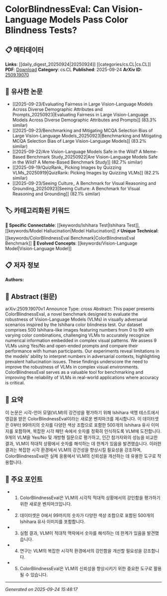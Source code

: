 <!-- KEYWORD_LINKING_METADATA:
{
  "processed_timestamp": "2025-09-24T15:48:17.878771",
  "vocabulary_version": "1.0",
  "selected_keywords": [
    "Vision-Language Model",
    "ColorBlindnessEval Benchmark",
    "Ishihara Test",
    "Model Hallucination"
  ],
  "rejected_keywords": [],
  "similarity_scores": {
    "Vision-Language Model": 0.92,
    "ColorBlindnessEval Benchmark": 0.78,
    "Ishihara Test": 0.8,
    "Model Hallucination": 0.75
  },
  "extraction_method": "AI_prompt_based",
  "budget_applied": true,
  "candidates_json": {
    "candidates": [
      {
        "surface": "Vision-Language Models",
        "canonical": "Vision-Language Model",
        "aliases": [
          "VLM",
          "Vision-Language"
        ],
        "category": "evolved_concepts",
        "rationale": "Vision-Language Models are central to the paper's focus and are a trending topic, facilitating connections to related multimodal research.",
        "novelty_score": 0.45,
        "connectivity_score": 0.88,
        "specificity_score": 0.8,
        "link_intent_score": 0.92
      },
      {
        "surface": "ColorBlindnessEval",
        "canonical": "ColorBlindnessEval Benchmark",
        "aliases": [
          "Color Blindness Evaluation"
        ],
        "category": "unique_technical",
        "rationale": "This benchmark is unique to the paper and crucial for evaluating VLMs in specific adversarial scenarios.",
        "novelty_score": 0.85,
        "connectivity_score": 0.6,
        "specificity_score": 0.9,
        "link_intent_score": 0.78
      },
      {
        "surface": "Ishihara color blindness test",
        "canonical": "Ishihara Test",
        "aliases": [
          "Ishihara Plates"
        ],
        "category": "specific_connectable",
        "rationale": "The Ishihara Test is a well-known method for detecting color blindness, relevant for linking to medical and vision research.",
        "novelty_score": 0.5,
        "connectivity_score": 0.75,
        "specificity_score": 0.85,
        "link_intent_score": 0.8
      },
      {
        "surface": "hallucination issues",
        "canonical": "Model Hallucination",
        "aliases": [
          "hallucination",
          "model errors"
        ],
        "category": "specific_connectable",
        "rationale": "Model hallucination is a critical challenge in AI systems, relevant for discussions on model reliability and robustness.",
        "novelty_score": 0.6,
        "connectivity_score": 0.7,
        "specificity_score": 0.78,
        "link_intent_score": 0.75
      }
    ],
    "ban_list_suggestions": [
      "benchmark",
      "dataset",
      "participants"
    ]
  },
  "decisions": [
    {
      "candidate_surface": "Vision-Language Models",
      "resolved_canonical": "Vision-Language Model",
      "decision": "linked",
      "scores": {
        "novelty": 0.45,
        "connectivity": 0.88,
        "specificity": 0.8,
        "link_intent": 0.92
      }
    },
    {
      "candidate_surface": "ColorBlindnessEval",
      "resolved_canonical": "ColorBlindnessEval Benchmark",
      "decision": "linked",
      "scores": {
        "novelty": 0.85,
        "connectivity": 0.6,
        "specificity": 0.9,
        "link_intent": 0.78
      }
    },
    {
      "candidate_surface": "Ishihara color blindness test",
      "resolved_canonical": "Ishihara Test",
      "decision": "linked",
      "scores": {
        "novelty": 0.5,
        "connectivity": 0.75,
        "specificity": 0.85,
        "link_intent": 0.8
      }
    },
    {
      "candidate_surface": "hallucination issues",
      "resolved_canonical": "Model Hallucination",
      "decision": "linked",
      "scores": {
        "novelty": 0.6,
        "connectivity": 0.7,
        "specificity": 0.78,
        "link_intent": 0.75
      }
    }
  ]
}
-->

# ColorBlindnessEval: Can Vision-Language Models Pass Color Blindness Tests?

## 📋 메타데이터

**Links**: [[daily_digest_20250924|20250924]] [[categories/cs.CL|cs.CL]]
**PDF**: [Download](https://arxiv.org/pdf/2509.19070.pdf)
**Category**: cs.CL
**Published**: 2025-09-24
**ArXiv ID**: [2509.19070](https://arxiv.org/abs/2509.19070)

## 🔗 유사한 논문
- [[2025-09-23/Evaluating Fairness in Large Vision-Language Models Across Diverse Demographic Attributes and Prompts_20250923|Evaluating Fairness in Large Vision-Language Models Across Diverse Demographic Attributes and Prompts]] (83.3% similar)
- [[2025-09-23/Benchmarking and Mitigating MCQA Selection Bias of Large Vision-Language Models_20250923|Benchmarking and Mitigating MCQA Selection Bias of Large Vision-Language Models]] (83.2% similar)
- [[2025-09-22/Are Vision-Language Models Safe in the Wild? A Meme-Based Benchmark Study_20250922|Are Vision-Language Models Safe in the Wild? A Meme-Based Benchmark Study]] (82.7% similar)
- [[2025-09-19/QuizRank_ Picking Images by Quizzing VLMs_20250919|QuizRank: Picking Images by Quizzing VLMs]] (82.2% similar)
- [[2025-09-23/Seeing Culture_ A Benchmark for Visual Reasoning and Grounding_20250923|Seeing Culture: A Benchmark for Visual Reasoning and Grounding]] (82.1% similar)

## 🏷️ 카테고리화된 키워드
**🔗 Specific Connectable**: [[keywords/Ishihara Test|Ishihara Test]], [[keywords/Model Hallucination|Model Hallucination]]
**⚡ Unique Technical**: [[keywords/ColorBlindnessEval Benchmark|ColorBlindnessEval Benchmark]]
**🚀 Evolved Concepts**: [[keywords/Vision-Language Model|Vision-Language Model]]

## 📋 저자 정보

**Authors:** 

## 📄 Abstract (원문)

arXiv:2509.19070v1 Announce Type: cross 
Abstract: This paper presents ColorBlindnessEval, a novel benchmark designed to evaluate the robustness of Vision-Language Models (VLMs) in visually adversarial scenarios inspired by the Ishihara color blindness test. Our dataset comprises 500 Ishihara-like images featuring numbers from 0 to 99 with varying color combinations, challenging VLMs to accurately recognize numerical information embedded in complex visual patterns. We assess 9 VLMs using Yes/No and open-ended prompts and compare their performance with human participants. Our experiments reveal limitations in the models' ability to interpret numbers in adversarial contexts, highlighting prevalent hallucination issues. These findings underscore the need to improve the robustness of VLMs in complex visual environments. ColorBlindnessEval serves as a valuable tool for benchmarking and improving the reliability of VLMs in real-world applications where accuracy is critical.

## 📝 요약

이 논문은 시각-언어 모델(VLM)의 강건성을 평가하기 위해 Ishihara 색맹 테스트에서 영감을 받은 ColorBlindnessEval이라는 새로운 벤치마크를 제시합니다. 이 데이터셋은 0부터 99까지의 숫자를 다양한 색상 조합으로 포함한 500개의 Ishihara 유사 이미지를 포함하며, 복잡한 시각 패턴 속에서 숫자를 정확히 인식하도록 VLM에 도전합니다. 9개의 VLM을 Yes/No 및 개방형 질문으로 평가하고, 인간 참가자와의 성능을 비교한 결과, VLM이 적대적 상황에서 숫자를 해석하는 데 한계가 있음을 발견했습니다. 이러한 결과는 복잡한 시각 환경에서 VLM의 강건성을 향상시킬 필요성을 강조하며, ColorBlindnessEval은 실제 응용에서 VLM의 신뢰성을 개선하는 데 유용한 도구로 작용합니다.

## 🎯 주요 포인트

- 1. ColorBlindnessEval은 VLM의 시각적 적대적 상황에서의 강인함을 평가하기 위한 새로운 벤치마크입니다.
- 2. 데이터셋은 0에서 99까지의 숫자가 다양한 색상 조합으로 포함된 500개의 Ishihara 유사 이미지를 포함합니다.
- 3. 실험 결과, VLM이 적대적 맥락에서 숫자를 해석하는 데 한계가 있음을 발견했습니다.
- 4. 연구는 VLM의 복잡한 시각적 환경에서의 강인함을 개선할 필요성을 강조합니다.
- 5. ColorBlindnessEval은 VLM의 신뢰성을 향상시키기 위한 중요한 도구로 활용될 수 있습니다.


---

*Generated on 2025-09-24 15:48:17*